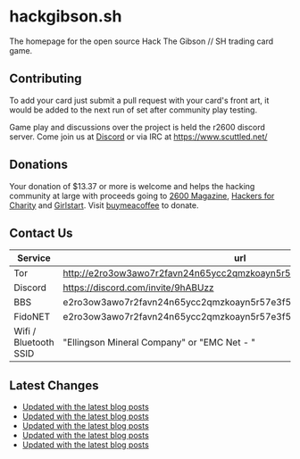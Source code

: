 # hackgibson.sh
The homepage for the open source Hack The Gibson // SH trading card game.


## Contributing

To add your card just submit a pull request with your card's front art, it would be added to the next run of set after community play testing.

Game play and discussions over the project is held the r2600 discord server. Come join us at [Discord](https://discord.com/invite/9hABUzz) or via IRC at https://www.scuttled.net/


## Donations

Your donation of $13.37 or more is welcome and helps the hacking community at large with proceeds going to [2600 Magazine](https://2600.com/), [Hackers for Charity](https://hackersforcharity.org) and [Girlstart](https://girlstart.org).  Visit [buymeacoffee](https://www.buymeacoffee.com/hackgibson.sh) to donate.


## Contact Us

Service | url
-|-
Tor | http://e2ro3ow3awo7r2favn24n65ycc2qmzkoayn5r57e3f56nvjwdcgg32ad.onion
Discord | https://discord.com/invite/9hABUzz
BBS | e2ro3ow3awo7r2favn24n65ycc2qmzkoayn5r57e3f56nvjwdcgg32ad.onion:23
FidoNET | e2ro3ow3awo7r2favn24n65ycc2qmzkoayn5r57e3f56nvjwdcgg32ad.onion:24554
Wifi / Bluetooth SSID | "Ellingson Mineral Company" or "EMC Net - <fidonet address>"

## Latest Changes
<!-- BLOG-POST-LIST:START -->
- [Updated with the latest blog posts](https://github.com/DFW2600/hackgibson.sh/commit/dda81c8801d5f7823e72d7b6f4eaf299db976831)
- [Updated with the latest blog posts](https://github.com/DFW2600/hackgibson.sh/commit/01d7cc5cc7af544d51ab7a7f6abb8dd6f2d3d12d)
- [Updated with the latest blog posts](https://github.com/DFW2600/hackgibson.sh/commit/3151732652fca2bbbe83ff0c5339b61adb661cff)
- [Updated with the latest blog posts](https://github.com/DFW2600/hackgibson.sh/commit/578b5289707f7fc3cec375e5ed1e0bff13474e6a)
- [Updated with the latest blog posts](https://github.com/DFW2600/hackgibson.sh/commit/acb101140a4de81407989859ccfa9d93591dda33)
<!-- BLOG-POST-LIST:END -->
